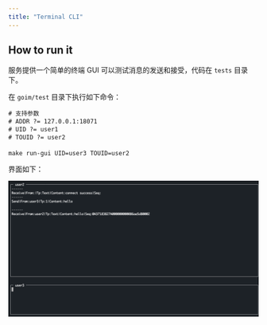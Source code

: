```yaml
---
title: "Terminal CLI"
---
```


## How to run it

服务提供一个简单的终端 GUI 可以测试消息的发送和接受，代码在 `tests` 目录下。

在 `goim/test` 目录下执行如下命令：

```shell
# 支持参数
# ADDR ?= 127.0.0.1:18071
# UID ?= user1
# TOUID ?= user2

make run-gui UID=user3 TOUID=user2
```

界面如下：

![gui](./gui.png)
